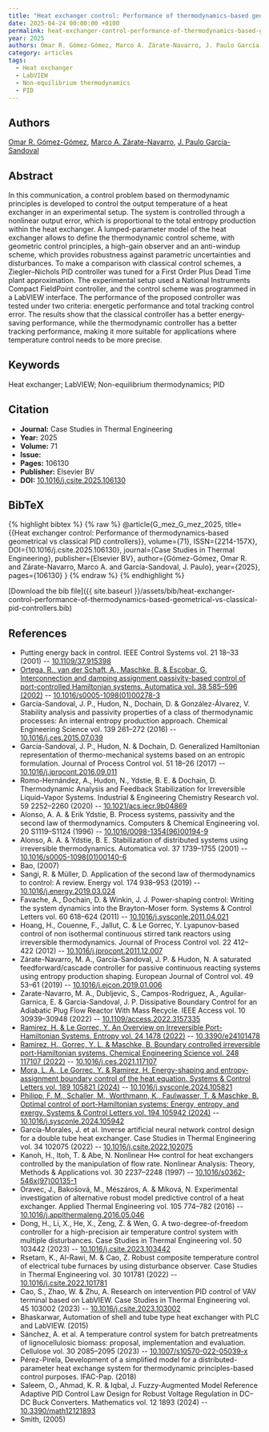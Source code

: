 ```yaml
---
title: "Heat exchanger control: Performance of thermodynamics-based geometrical vs classical PID controllers"
date: 2025-04-24 00:00:00 +0100
permalink: heat-exchanger-control-performance-of-thermodynamics-based-geometrical-vs-classical-pid-controllers
year: 2025
authors: Omar R. Gómez-Gómez, Marco A. Zárate-Navarro, J. Paulo García-Sandoval
category: articles
tags:
  - Heat exchanger
  - LabVIEW
  - Non-equilibrium thermodynamics
  - PID
---
```

 
## Authors
[Omar R. Gómez-Gómez](authors/omar-r-gomez-gomez), [Marco A. Zárate-Navarro](authors/marco-a-zarate-navarro), [J. Paulo García-Sandoval](authors/j-paulo-garcia-sandoval)
 
## Abstract
In this communication, a control problem based on thermodynamic principles is developed to control the output temperature of a heat exchanger in an experimental setup. The system is controlled through a nonlinear output error, which is proportional to the total entropy production within the heat exchanger. A lumped-parameter model of the heat exchanger allows to define the thermodynamic control scheme, with geometric control principles, a high-gain observer and an anti-windup scheme, which provides robustness against parametric uncertainties and disturbances. To make a comparison with classical control schemes, a Ziegler–Nichols PID controller was tuned for a First Order Plus Dead Time plant approximation. The experimental setup used a National Instruments Compact FieldPoint controller, and the control scheme was programmed in a LabVIEW interface. The performance of the proposed controller was tested under two criteria: energetic performance and total tracking control error. The results show that the classical controller has a better energy-saving performance, while the thermodynamic controller has a better tracking performance, making it more suitable for applications where temperature control needs to be more precise.
 
## Keywords
Heat exchanger; LabVIEW; Non-equilibrium thermodynamics; PID
 
## Citation
- **Journal:** Case Studies in Thermal Engineering
- **Year:** 2025
- **Volume:** 71
- **Issue:** 
- **Pages:** 106130
- **Publisher:** Elsevier BV
- **DOI:** [10.1016/j.csite.2025.106130](https://doi.org/10.1016/j.csite.2025.106130)
 
## BibTeX
{% highlight bibtex %}
{% raw %}
@article{G_mez_G_mez_2025,
  title={{Heat exchanger control: Performance of thermodynamics-based geometrical vs classical PID controllers}},
  volume={71},
  ISSN={2214-157X},
  DOI={10.1016/j.csite.2025.106130},
  journal={Case Studies in Thermal Engineering},
  publisher={Elsevier BV},
  author={Gómez-Gómez, Omar R. and Zárate-Navarro, Marco A. and García-Sandoval, J. Paulo},
  year={2025},
  pages={106130}
}
{% endraw %}
{% endhighlight %}
 
[Download the bib file]({{ site.baseurl }}/assets/bib/heat-exchanger-control-performance-of-thermodynamics-based-geometrical-vs-classical-pid-controllers.bib)
 
## References
- Putting energy back in control. IEEE Control Systems vol. 21 18–33 (2001) -- [10.1109/37.915398](https://doi.org/10.1109/37.915398)
- [Ortega, R., van der Schaft, A., Maschke, B. & Escobar, G. Interconnection and damping assignment passivity-based control of port-controlled Hamiltonian systems. Automatica vol. 38 585–596 (2002)](interconnection-and-damping-assignment-passivity-based-control-of-port-controlled-hamiltonian-systems) -- [10.1016/s0005-1098(01)00278-3](https://doi.org/10.1016/s0005-1098(01)00278-3)
- García-Sandoval, J. P., Hudon, N., Dochain, D. & González-Álvarez, V. Stability analysis and passivity properties of a class of thermodynamic processes: An internal entropy production approach. Chemical Engineering Science vol. 139 261–272 (2016) -- [10.1016/j.ces.2015.07.039](https://doi.org/10.1016/j.ces.2015.07.039)
- García-Sandoval, J. P., Hudon, N. & Dochain, D. Generalized Hamiltonian representation of thermo-mechanical systems based on an entropic formulation. Journal of Process Control vol. 51 18–26 (2017) -- [10.1016/j.jprocont.2016.09.011](https://doi.org/10.1016/j.jprocont.2016.09.011)
- Romo-Hernández, A., Hudon, N., Ydstie, B. E. & Dochain, D. Thermodynamic Analysis and Feedback Stabilization for Irreversible Liquid–Vapor Systems. Industrial &amp; Engineering Chemistry Research vol. 59 2252–2260 (2020) -- [10.1021/acs.iecr.9b04869](https://doi.org/10.1021/acs.iecr.9b04869)
- Alonso, A. A. & Erik Ydstie, B. Process systems, passivity and the second law of thermodynamics. Computers &amp; Chemical Engineering vol. 20 S1119–S1124 (1996) -- [10.1016/0098-1354(96)00194-9](https://doi.org/10.1016/0098-1354(96)00194-9)
- Alonso, A. A. & Ydstie, B. E. Stabilization of distributed systems using irreversible thermodynamics. Automatica vol. 37 1739–1755 (2001) -- [10.1016/s0005-1098(01)00140-6](https://doi.org/10.1016/s0005-1098(01)00140-6)
- Bao, (2007)
- Sangi, R. & Müller, D. Application of the second law of thermodynamics to control: A review. Energy vol. 174 938–953 (2019) -- [10.1016/j.energy.2019.03.024](https://doi.org/10.1016/j.energy.2019.03.024)
- Favache, A., Dochain, D. & Winkin, J. J. Power-shaping control: Writing the system dynamics into the Brayton–Moser form. Systems &amp; Control Letters vol. 60 618–624 (2011) -- [10.1016/j.sysconle.2011.04.021](https://doi.org/10.1016/j.sysconle.2011.04.021)
- Hoang, H., Couenne, F., Jallut, C. & Le Gorrec, Y. Lyapunov-based control of non isothermal continuous stirred tank reactors using irreversible thermodynamics. Journal of Process Control vol. 22 412–422 (2012) -- [10.1016/j.jprocont.2011.12.007](https://doi.org/10.1016/j.jprocont.2011.12.007)
- Zárate-Navarro, M. A., García-Sandoval, J. P. & Hudon, N. A saturated feedforward/cascade controller for passive continuous reacting systems using entropy production shaping. European Journal of Control vol. 49 53–61 (2019) -- [10.1016/j.ejcon.2019.01.006](https://doi.org/10.1016/j.ejcon.2019.01.006)
- Zarate-Navarro, M. A., Dubljevic, S., Campos-Rodriguez, A., Aguilar-Garnica, E. & Garcia-Sandoval, J. P. Dissipative Boundary Control for an Adiabatic Plug Flow Reactor With Mass Recycle. IEEE Access vol. 10 30939–30948 (2022) -- [10.1109/access.2022.3157335](https://doi.org/10.1109/access.2022.3157335)
- [Ramirez, H. & Le Gorrec, Y. An Overview on Irreversible Port-Hamiltonian Systems. Entropy vol. 24 1478 (2022)](an-overview-on-irreversible-port-hamiltonian-systems) -- [10.3390/e24101478](https://doi.org/10.3390/e24101478)
- [Ramirez, H., Gorrec, Y. L. & Maschke, B. Boundary controlled irreversible port-Hamiltonian systems. Chemical Engineering Science vol. 248 117107 (2022)](boundary-controlled-irreversible-port-hamiltonian-systems) -- [10.1016/j.ces.2021.117107](https://doi.org/10.1016/j.ces.2021.117107)
- [Mora, L. A., Le Gorrec, Y. & Ramirez, H. Energy-shaping and entropy-assignment boundary control of the heat equation. Systems &amp; Control Letters vol. 189 105821 (2024)](energy-shaping-and-entropy-assignment-boundary-control-of-the-heat-equation) -- [10.1016/j.sysconle.2024.105821](https://doi.org/10.1016/j.sysconle.2024.105821)
- [Philipp, F. M., Schaller, M., Worthmann, K., Faulwasser, T. & Maschke, B. Optimal control of port-Hamiltonian systems: Energy, entropy, and exergy. Systems &amp; Control Letters vol. 194 105942 (2024)](optimal-control-of-port-hamiltonian-systems-energy-entropy-and-exergy) -- [10.1016/j.sysconle.2024.105942](https://doi.org/10.1016/j.sysconle.2024.105942)
- García-Morales, J. et al. Inverse artificial neural network control design for a double tube heat exchanger. Case Studies in Thermal Engineering vol. 34 102075 (2022) -- [10.1016/j.csite.2022.102075](https://doi.org/10.1016/j.csite.2022.102075)
- Kanoh, H., Itoh, T. & Abe, N. Nonlinear H∞ control for heat exchangers controlled by the manipulation of flow rate. Nonlinear Analysis: Theory, Methods &amp; Applications vol. 30 2237–2248 (1997) -- [10.1016/s0362-546x(97)00135-1](https://doi.org/10.1016/s0362-546x(97)00135-1)
- Oravec, J., Bakošová, M., Mészáros, A. & Míková, N. Experimental investigation of alternative robust model predictive control of a heat exchanger. Applied Thermal Engineering vol. 105 774–782 (2016) -- [10.1016/j.applthermaleng.2016.05.046](https://doi.org/10.1016/j.applthermaleng.2016.05.046)
- Dong, H., Li, X., He, X., Zeng, Z. & Wen, G. A two-degree-of-freedom controller for a high-precision air temperature control system with multiple disturbances. Case Studies in Thermal Engineering vol. 50 103442 (2023) -- [10.1016/j.csite.2023.103442](https://doi.org/10.1016/j.csite.2023.103442)
- Rsetam, K., Al-Rawi, M. & Cao, Z. Robust composite temperature control of electrical tube furnaces by using disturbance observer. Case Studies in Thermal Engineering vol. 30 101781 (2022) -- [10.1016/j.csite.2022.101781](https://doi.org/10.1016/j.csite.2022.101781)
- Cao, S., Zhao, W. & Zhu, A. Research on intervention PID control of VAV terminal based on LabVIEW. Case Studies in Thermal Engineering vol. 45 103002 (2023) -- [10.1016/j.csite.2023.103002](https://doi.org/10.1016/j.csite.2023.103002)
- Bhaskarwar, Automation of shell and tube type heat exchanger with PLC and LabVIEW. (2015)
- Sánchez, A. et al. A temperature control system for batch pretreatments of lignocellulosic biomass: proposal, implementation and evaluation. Cellulose vol. 30 2085–2095 (2023) -- [10.1007/s10570-022-05039-x](https://doi.org/10.1007/s10570-022-05039-x)
- Pérez-Pirela, Development of a simplified model for a distributed-parameter heat exchange system for thermodynamic principles-based control purposes. IFAC-Pap. (2018)
- Saleem, O., Ahmad, K. R. & Iqbal, J. Fuzzy-Augmented Model Reference Adaptive PID Control Law Design for Robust Voltage Regulation in DC–DC Buck Converters. Mathematics vol. 12 1893 (2024) -- [10.3390/math12121893](https://doi.org/10.3390/math12121893)
- Smith, (2005)

